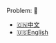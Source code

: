 Problem: :link: 
- [:cn:中文](https://leetcode-cn.com/problems/encode-n-ary-tree-to-binary-tree)
- [:us:English](https://leetcode.com/problems/encode-n-ary-tree-to-binary-tree)